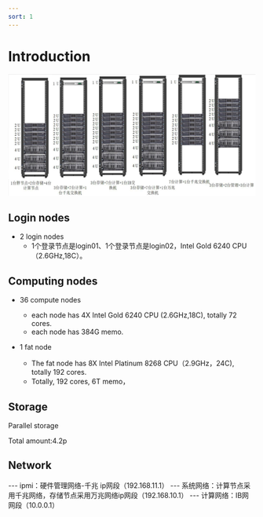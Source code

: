 ```yaml
---
sort: 1
---
```


# Introduction

![image](imgs/gravity.png)

## Login nodes
- 2 login nodes
   - 1个登录节点是login01、1个登录节点是login02，Intel Gold 6240 CPU（2.6GHz,18C）。


## Computing nodes
- 36 compute nodes
    - each node has 4X Intel Gold 6240 CPU (2.6GHz,18C), totally 72 cores.
    - each node has 384G memo.
    
- 1 fat node
    - The fat node has 8X Intel Platinum 8268 CPU（2.9GHz，24C), totally 192 cores.
    - Totally, 192 cores, 6T memo，

## Storage
Parallel storage

Total amount:4.2p

## Network



--- ipmi：硬件管理网络-千兆  ip网段（192.168.11.1）
--- 系统网络：计算节点采用千兆网络，存储节点采用万兆网络ip网段（192.168.10.1）
--- 计算网络：IB网网段（10.0.0.1）




